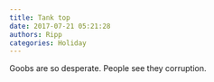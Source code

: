 ```yaml
---
title: Tank top
date: 2017-07-21 05:21:28
authors: Ripp
categories: Holiday
---
```


 Goobs are so desperate. People see they corruption.